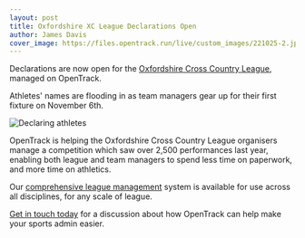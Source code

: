 ```yaml
---
layout: post
title: Oxfordshire XC League Declarations Open
author: James Davis
cover_image: https://files.opentrack.run/live/custom_images/221025-2.jpg
---
```


Declarations are now open for the [Oxfordshire Cross Country League](https://data.opentrack.run/leagues/1/), managed on OpenTrack.

Athletes' names are flooding in as team managers gear up for their first fixture on November 6th.

<div class="row">
	<img src="https://files.opentrack.run/live/custom_images/oxflg1.PNG" 
	style="display:block;max-width:100%;margin-left: auto;margin-right: auto"
  alt="Declaring athletes"
	class="screen">
</div>

OpenTrack is helping the Oxfordshire Cross Country League organisers manage a competition which saw over 2,500 performances last year, enabling both league and team managers to spend less time on paperwork, and more time on athletics.

Our [comprehensive league management](https://opentrack.run/2022/10/18/leagues.html) system is available for use across all disciplines, for any scale of league.

[Get in touch today](https://opentrack.run/contact/) for a discussion about how OpenTrack can help make your sports admin easier.
